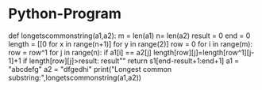 # Python-Program
def longetscommonstring(a1,a2):
  m = len(a1)
  n= len(a2)
  result = 0
  end = 0
  length = [[0 for x in range(n+1)] for y in range(2)]
  row = 0
  for i in range(m):
      row = row^1
      for j in range(n):
          if a1[i] == a2[j]
  length[row][j]=length[row^1][j-1]+1
              if length[row][j]>result:
                  result""
              return s1[end-result+1:end+1]
  a1 = "abcdefg"
  a2 = "dfgedhi"
  print("Longest common substring:",longetscommonstring(a1,a2))
    
